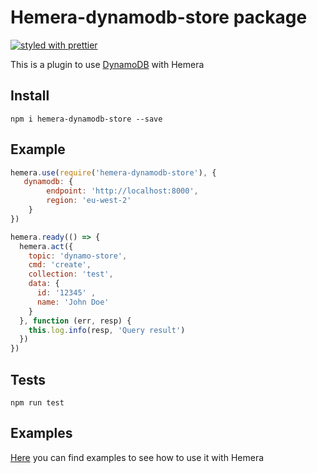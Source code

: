 # Hemera-dynamodb-store package

[![styled with prettier](https://img.shields.io/badge/styled_with-prettier-ff69b4.svg)](#badge)

This is a plugin to use [DynamoDB](https://aws.amazon.com/dynamodb/) with Hemera 

## Install

```
npm i hemera-dynamodb-store --save
```

## Example

```js
hemera.use(require('hemera-dynamodb-store'), {
   dynamodb: {
        endpoint: 'http://localhost:8000',
        region: 'eu-west-2'
    }
})

hemera.ready(() => {
  hemera.act({
    topic: 'dynamo-store',
    cmd: 'create',
    collection: 'test',
    data: {
      id: '12345' , 
      name: 'John Doe'
    }
  }, function (err, resp) {
    this.log.info(resp, 'Query result')
  })
})

```

## Tests

```
npm run test
```

## Examples

[Here](https://aws.amazon.com/dynamodb/) you can find examples to see how to use it with Hemera 